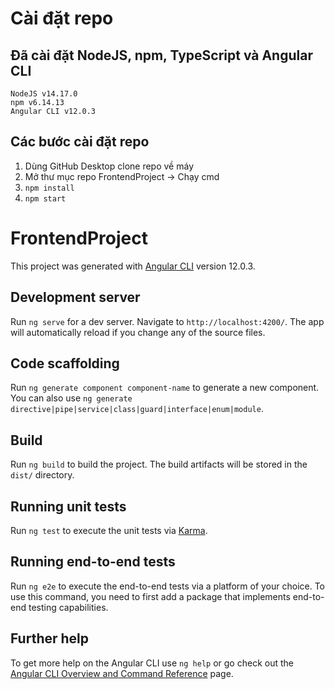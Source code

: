 # Cài đặt repo
## Đã cài đặt NodeJS, npm, TypeScript và Angular CLI
```
NodeJS v14.17.0
npm v6.14.13
Angular CLI v12.0.3
```

## Các bước cài đặt repo
1. Dùng GitHub Desktop clone repo về máy
2. Mở thư mục repo FrontendProject → Chạy cmd
3. `npm install`
4. `npm start`

# FrontendProject

This project was generated with [Angular CLI](https://github.com/angular/angular-cli) version 12.0.3.

## Development server

Run `ng serve` for a dev server. Navigate to `http://localhost:4200/`. The app will automatically reload if you change any of the source files.

## Code scaffolding

Run `ng generate component component-name` to generate a new component. You can also use `ng generate directive|pipe|service|class|guard|interface|enum|module`.

## Build

Run `ng build` to build the project. The build artifacts will be stored in the `dist/` directory.

## Running unit tests

Run `ng test` to execute the unit tests via [Karma](https://karma-runner.github.io).

## Running end-to-end tests

Run `ng e2e` to execute the end-to-end tests via a platform of your choice. To use this command, you need to first add a package that implements end-to-end testing capabilities.

## Further help

To get more help on the Angular CLI use `ng help` or go check out the [Angular CLI Overview and Command Reference](https://angular.io/cli) page.

